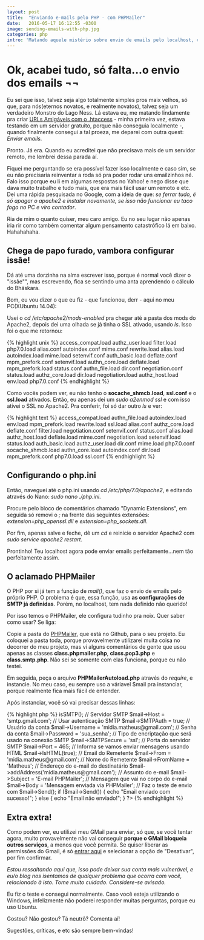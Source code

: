 ```yaml
---
layout: post
title:  "Enviando e-mails pelo PHP - com PHPMailer"
date:   2016-05-17 16:12:55 -0300
image: sending-emails-with-php.jpg
categories: php
intro: 'Matando aquele mistério sobre envio de emails pelo localhost, com uma classe muito bacana em PHP e pequenas configurações no Apache2'
---
```

# Ok, acabei tudo, só falta...o envio dos emails ¬¬
Eu sei que isso, talvez seja algo totalmente simples pros maix velhos, só que, para nós(eternos novatos, e realmente novatos), talvez seja um verdadeiro Monstro do Lago Ness.
Lá estava eu, me matando lindamente pra criar [URLs Amigáveis com o .htaccess]() - minha primeira vez, estava testando em um servidor gratuito, porque não conseguia localmente -, quando finalmente consegui a tal proeza, me deparei com outra quest:
*Enviar emails.*

Pronto. Já era. Quando eu acreditei que não precisava mais de um servidor remoto, me lembrei dessa parada aí.

Fiquei me perguntando se era possível fazer isso localmente e caso sim, se eu não precisaria reinventar a roda só pra poder rodar uns emailzinhos né.
Falo isso porque eu li em algumas respostas no Yahoo! e nego disse que dava muito trabalho e tudo mais, que era mais fácil usar um remoto e etc.
Dei uma rápida pesquisada no Google, com a ideia de que: *se ferrar tudo, é só apagar o apache2 e instalar novamente, se isso não funcionar eu taco fogo no PC e viro contador*.


Ria de mim o quanto quiser, meu caro amigo. Eu no seu lugar não apenas iria rir como também comentar algum pensamento catastrófico lá em baixo. Hahahahaha.

## Chega de papo furado, vambora configurar issâe!
Dá até uma dorzinha na alma escrever isso, porque é normal você dizer o "issâe"", mas escrevendo, fica se sentindo uma anta aprendendo o cálculo do Bháskara.

Bom, eu vou dizer o que eu fiz - que funcionou, derr - aqui no meu PC(XUbuntu 14.04):

Usei o *cd /etc/apache2/mods-enabled* pra chegar até a pasta dos mods do Apache2, depois dei uma olhada se já tinha o SSL ativado, usando *ls*.
Isso foi o que me retornou:

{% highlight unix %}
	access_compat.load  authz_user.load  filter.load       php7.0.load
	alias.conf          autoindex.conf   mime.conf         rewrite.load
	alias.load          autoindex.load   mime.load         setenvif.conf
	auth_basic.load     deflate.conf     mpm_prefork.conf  setenvif.load
	authn_core.load     deflate.load     mpm_prefork.load  status.conf
	authn_file.load     dir.conf         negotiation.conf  status.load
	authz_core.load     dir.load         negotiation.load
	authz_host.load     env.load         php7.0.conf
{% endhighlight %}

Como vocês podem ver, eu não tenho o **socache_shmcb.load**, **ssl.conf** e o **ssl.load** ativados. 
Então, eu apenas dei um *sudo a2enmod ssl* e com isso ativei o SSL no Apache2. Pra conferir, foi só dar outro *ls* e ver:

{% highlight text %}
	access_compat.load  authn_file.load  autoindex.load  env.load          mpm_prefork.load  rewrite.load        ssl.load
	alias.conf          authz_core.load  deflate.conf    filter.load       negotiation.conf  setenvif.conf       status.conf
	alias.load          authz_host.load  deflate.load    mime.conf         negotiation.load  setenvif.load       status.load
	auth_basic.load     authz_user.load  dir.conf        mime.load         php7.0.conf       socache_shmcb.load
	authn_core.load     autoindex.conf   dir.load        mpm_prefork.conf  php7.0.load       ssl.conf
{% endhighlight %}

## Configurando o php.ini
Então, naveguei até o php.ini usando *cd /etc/php/7.0/apache2*, e editando através do Nano: *sudo nano ./php.ini*.

Procure pelo bloco de comentários chamado "Dynamic Extensions", em seguida só removi o *;* na frente das seguintes extensões: *extension=php_openssl.dll* e *extension=php_sockets.dll*.

Por fim, apenas salve e feche, dê um *cd* e reinicie o servidor Apache2 com *sudo service apache2 restart*.

Prontinho! Teu localhost agora pode enviar emails perfeitamente...nem tão perfeitamente assim.

## O aclamado PHPMailer
O PHP por si já tem a função de *mail()*, que faz o envio de emails pelo próprio PHP. O problema é que, essa função, usa **as configurações de SMTP já definidas**. Porém, no localhost, tem nada definido não querido!

Por isso temos o PHPMailer, ele configura tudinho pra noix. Quer saber como usar? Se liga:

Copie a pasta do [PHPMailer](), que está no Github, para o seu projeto. Eu coloquei a pasta toda, porque provavelmente utilizarei muita coisa no decorrer do meu projeto, mas vi alguns comentários de gente que usou apenas as classes **class.phpmailer.php**, **class.pop3.php** e **class.smtp.php**. Não sei se somente com elas funciona, porque eu não testei.

Em seguida, peça o arquivo **PHPMailerAutoload.php** através do *require*, e instancie.
No meu caso, eu sempre uso a váriavel $mail pra instanciar, porque realmente fica mais fácil de entender.

Após instanciar, você só vai precisar dessas linhas:

{% highlight php %}
	<?php
		// Instancia o PHPMailer
		$mail = new PHPMailer;
		// Configura para envio de e-mails usando SMTP
		$mail->isSMTP(); 
		// Servidor SMTP
		$mail->Host = 'smtp.gmail.com';
		// Usar autenticação SMTP 
		$mail->SMTPAuth = true; 
		// Usuário da conta
		$mail->Username = 'midia.matheus@gmail.com';
		// Senha da conta 
		$mail->Password = 'sua_senha';
		// Tipo de encriptação que será usado na conexão SMTP 
		$mail->SMTPSecure = 'ssl';
		// Porta do servidor SMTP 
		$mail->Port = 465; 
		// Informa se vamos enviar mensagens usando HTML
		$mail->IsHTML(true); 
		// Email do Remetente
		$mail->From = 'midia.matheus@gmail.com';
		// Nome do Remetente 
		$mail->FromName = 'Matheus'; 
		// Endereço do e-mail do destinatário
		$mail->addAddress('midia.matheus@gmail.com');
		// Assunto do e-mail 
		$mail->Subject = 'E-mail PHPMailer'; 
		// Mensagem que vai no corpo do e-mail
		$mail->Body = 'Mensagem enviada via PHPMailer';
		// Faz o teste de envio com $mail->Send();
		if ($mail->Send()) {
			echo "Email enviado com sucesso!";
		} else {
			echo "Email não enviado!";
		}
	?> 
{% endhighlight %}

## Extra extra!
Como podem ver, eu utilizei meu GMail para enviar, só que, se você tentar agora, muito provavelmente não vai conseguir **porque o GMail bloqueia outros serviços**, a menos que você permita.
Se quiser liberar as permissões do Gmail, é só [entrar aqui](http://www.google.com.br/settings/security/lesssecureapps) e selecionar a opção de "Desativar", por fim confirmar.

_Estou ressaltando aqui que, isso pode deixar sua conta mais vulnerável, e eu/o blog nos isentamos de qualquer problema que ocorra com você, relacionado à isto. Tome muito cuidado. Considere-se avisado._

Eu fiz o teste e consegui normalmente. Caso você esteja utilizando o Windows, infelizmente não poderei responder muitas perguntas, porque eu uso Ubuntu.

Gostou? Não gostou? Tá neutrô? Comenta aí!

Sugestões, críticas, e etc são sempre bem-vindas!